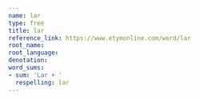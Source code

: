 ```yaml
---
name: lar
type: free
title: lar
reference_link: https://www.etymonline.com/word/lar
root_name: 
root_language: 
denotation: 
word_sums:
- sum: 'Lar + '
  respelling: lar
---
```

